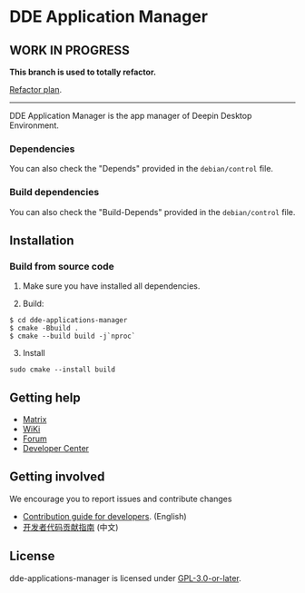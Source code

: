 # DDE Application Manager

## WORK IN PROGRESS

**This branch is used to totally refactor.**

[Refactor plan](./docs/TODO.md).

---

DDE Application Manager is the app manager of Deepin Desktop Environment.

### Dependencies

You can also check the "Depends" provided in the `debian/control` file.

### Build dependencies

You can also check the "Build-Depends" provided in the `debian/control` file.

## Installation

### Build from source code

1. Make sure you have installed all dependencies.

2. Build:
```shell
$ cd dde-applications-manager
$ cmake -Bbuild .
$ cmake --build build -j`nproc`
```
3. Install

```
sudo cmake --install build
```

## Getting help

* [Matrix](https://matrix.to/#/#deepin-community:matrix.org)
* [WiKi](https://wiki.deepin.org)
* [Forum](https://bbs.deepin.org)
* [Developer Center](https://github.com/linuxdeepin/developer-center/issues) 

## Getting involved

We encourage you to report issues and contribute changes

* [Contribution guide for developers](https://github.com/linuxdeepin/developer-center/wiki/Contribution-Guidelines-for-Developers-en). (English)
* [开发者代码贡献指南](https://github.com/linuxdeepin/developer-center/wiki/Contribution-Guidelines-for-Developers) (中文)

## License

dde-applications-manager is licensed under [GPL-3.0-or-later](LICENSE).
